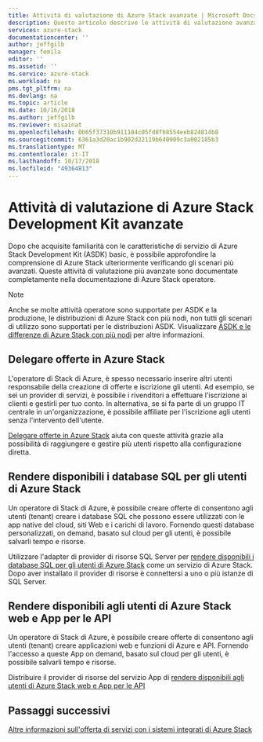 ```yaml
---
title: Attività di valutazione di Azure Stack avanzate | Microsoft Docs
description: Questo articolo descrive le attività di valutazione avanzate Azure Stack.
services: azure-stack
documentationcenter: ''
author: jeffgilb
manager: femila
editor: ''
ms.assetid: ''
ms.service: azure-stack
ms.workload: na
pms.tgt_pltfrm: na
ms.devlang: na
ms.topic: article
ms.date: 10/16/2018
ms.author: jeffgilb
ms.reviewer: misainat
ms.openlocfilehash: 0b65f37310b911184c05fd8fb8554eeb824814b8
ms.sourcegitcommit: 6361a3d20ac1b902d22119b640909c3a002185b3
ms.translationtype: MT
ms.contentlocale: it-IT
ms.lasthandoff: 10/17/2018
ms.locfileid: "49364813"
---
```

# <a name="advanced-azure-stack-development-kit-evaluation-tasks"></a>Attività di valutazione di Azure Stack Development Kit avanzate
Dopo che acquisite familiarità con le caratteristiche di servizio di Azure Stack Development Kit (ASDK) basic, è possibile approfondire la comprensione di Azure Stack ulteriormente verificando gli scenari più avanzati. Queste attività di valutazione più avanzate sono documentate completamente nella documentazione di Azure Stack operatore.

> [!NOTE]
> Anche se molte attività operatore sono supportate per ASDK e la produzione, le distribuzioni di Azure Stack con più nodi, non tutti gli scenari di utilizzo sono supportati per le distribuzioni ASDK. Visualizzare [ASDK e le differenze di Azure Stack con più nodi](asdk-what-is.md#asdk-and-multi-node-azure-stack-differences) per altre informazioni.

## <a name="delegate-offers-in-azure-stack"></a>Delegare offerte in Azure Stack
L'operatore di Stack di Azure, è spesso necessario inserire altri utenti responsabile della creazione di offerte e iscrizione gli utenti. Ad esempio, se sei un provider di servizi, è possibile i rivenditori a effettuare l'iscrizione ai clienti e gestirli per tuo conto. In alternativa, se si fa parte di un gruppo IT centrale in un'organizzazione, è possibile affiliate per l'iscrizione agli utenti senza l'intervento dell'utente.

[Delegare offerte in Azure Stack](.\.\azure-stack-delegated-provider.md) aiuta con queste attività grazie alla possibilità di raggiungere e gestire più utenti rispetto alla configurazione diretta. 

## <a name="make-sql-databases-available-to-your-azure-stack-users"></a>Rendere disponibili i database SQL per gli utenti di Azure Stack
Un operatore di Stack di Azure, è possibile creare offerte di consentono agli utenti (tenant) creare i database SQL che possono essere utilizzati con le app native del cloud, siti Web e i carichi di lavoro. Fornendo questi database personalizzati, on demand, basato sul cloud per gli utenti, è possibile salvarli tempo e risorse. 

Utilizzare l'adapter di provider di risorse SQL Server per [rendere disponibili i database SQL per gli utenti di Azure Stack](.\.\azure-stack-tutorial-sql-server.md) come un servizio di Azure Stack. Dopo aver installato il provider di risorse è connettersi a uno o più istanze di SQL Server.

## <a name="make-web-and-api-apps-available-to-your-azure-stack-users"></a>Rendere disponibili agli utenti di Azure Stack web e App per le API
Un operatore di Stack di Azure, è possibile creare offerte di consentono agli utenti (tenant) creare applicazioni web e funzioni di Azure e API. Fornendo l'accesso a queste App on demand, basato sul cloud per gli utenti, è possibile salvarli tempo e risorse.

Distribuire il provider di risorse del servizio App di [rendere disponibili agli utenti di Azure Stack web e App per le API](.\.\azure-stack-tutorial-app-service.md)

## <a name="next-steps"></a>Passaggi successivi
[Altre informazioni sull'offerta di servizi con i sistemi integrati di Azure Stack](.\.\azure-stack-offer-services-overview.md)